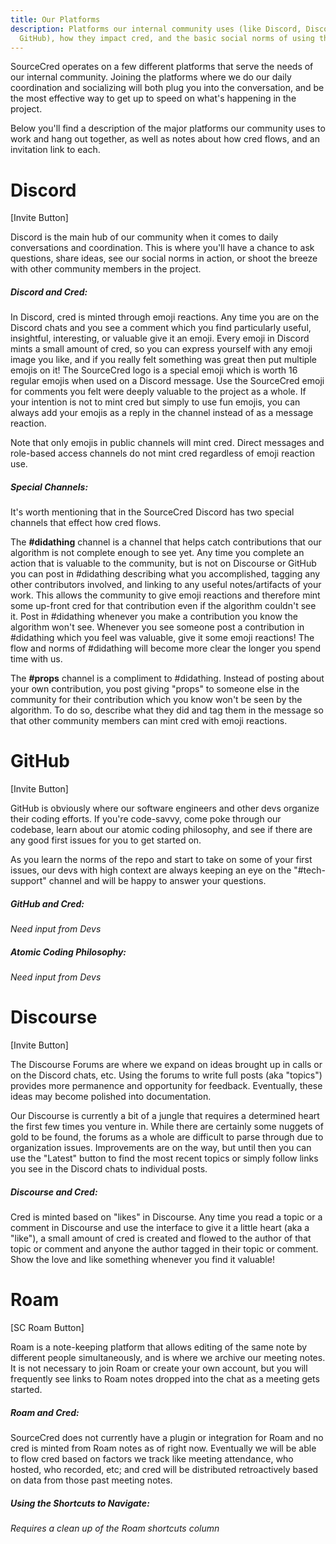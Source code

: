 ```yaml
---
title: Our Platforms
description: Platforms our internal community uses (like Discord, Discourse, or
  GitHub), how they impact cred, and the basic social norms of using them.
---
```

SourceCred operates on a few different platforms that serve the needs of our internal community. Joining the platforms where we do our daily coordination and socializing will both plug you into the conversation, and be the most effective way to get up to speed on what's happening in the project. 

Below you'll find a description of the major platforms our community uses to work and hang out together, as well as notes about how cred flows, and an invitation link to each.

# Discord

\[Invite Button]

Discord is the main hub of our community when it comes to daily conversations and coordination. This is where you'll have a chance to ask questions, share ideas, see our social norms in action, or shoot the breeze with other community members in the project.

##### Discord and Cred:

In Discord, cred is minted through emoji reactions. Any time you are on the Discord chats and you see a comment which you find particularly useful, insightful, interesting, or valuable give it an emoji. Every emoji in Discord mints a small amount of cred, so you can express yourself with any emoji image you like, and if you really felt something was great then put multiple emojis on it! The SourceCred logo is a special emoji which is worth 16 regular emojis when used on a Discord message. Use the SourceCred emoji for comments you felt were deeply valuable to the project as a whole. If your intention is not to mint cred but simply to use fun emojis, you can always add your emojis as a reply in the channel instead of as a message reaction.

Note that only emojis in public channels will mint cred. Direct messages and role-based access channels do not mint cred regardless of emoji reaction use.

##### Special Channels:

It's worth mentioning that in the SourceCred Discord has two special channels that effect how cred flows. 

The **\#didathing** channel is a channel that helps catch contributions that our algorithm is not complete enough to see yet. Any time you complete an action that is valuable to the community, but is not on Discourse or GitHub you can post in #didathing describing what you accomplished, tagging any other contributors involved, and linking to any useful notes/artifacts of your work. This allows the community to give emoji reactions and therefore mint some up-front cred for that contribution even if the algorithm couldn't see it. Post in #didathing whenever you make a contribution you know the algorithm won't see. Whenever you see someone post a contribution in #didathing which you feel was valuable, give it some emoji reactions! The flow and norms of #didathing will become more clear the longer you spend time with us.

The **\#props** channel is a compliment to #didathing. Instead of posting about your own contribution, you post giving "props" to someone else in the community for their contribution which you know won't be seen by the algorithm. To do so, describe what they did and tag them in the message so that other community members can mint cred with emoji reactions. 

# GitHub

\[Invite Button]

GitHub is obviously where our software engineers and other devs organize their coding efforts. If you're code-savvy, come poke through our codebase, learn about our atomic coding philosophy, and see if there are any good first issues for you to get started on. 

As you learn the norms of the repo and start to take on some of your first issues, our devs with high context are always keeping an eye on the "#tech-support" channel and will be happy to answer your questions.  

##### GitHub and Cred:

*Need input from Devs*

##### Atomic Coding Philosophy:

*Need input from Devs*

# Discourse

\[Invite Button]

The Discourse Forums are where we expand on ideas brought up in calls or on the Discord chats, etc. Using the forums to write full posts (aka "topics") provides more permanence and opportunity for feedback. Eventually, these ideas may become polished into documentation.

Our Discourse is currently a bit of a jungle that requires a determined heart the first few times you venture in. While there are certainly some nuggets of gold to be found, the forums as a whole are difficult to parse through due to organization issues. Improvements are on the way, but until then you can use the "Latest" button to find the most recent topics or simply follow links you see in the Discord chats to individual posts.

##### Discourse and Cred:

Cred is minted based on "likes" in Discourse. Any time you read a topic or a comment in Discourse and use the interface to give it a little heart (aka a "like"), a small amount of cred is created and flowed to the author of that topic or comment and anyone the author tagged in their topic or comment. Show the love and like something whenever you find it valuable!

# Roam

\[SC Roam Button]

Roam is a note-keeping platform that allows editing of the same note by different people simultaneously, and is where we archive our meeting notes. It is not necessary to join Roam or create your own account, but you will frequently see links to Roam notes dropped into the chat as a meeting gets started. 

##### Roam and Cred:

SourceCred does not currently have a plugin or integration for Roam and no cred is minted from Roam notes as of right now. Eventually we will be able to flow cred based on factors we track like meeting attendance, who hosted, who recorded, etc; and cred will be distributed retroactively based on data from those past meeting notes. 

##### Using the Shortcuts to Navigate:

*Requires a clean up of the Roam shortcuts column*